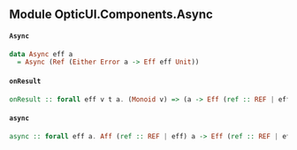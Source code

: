 ## Module OpticUI.Components.Async

#### `Async`

``` purescript
data Async eff a
  = Async (Ref (Either Error a -> Eff eff Unit))
```

#### `onResult`

``` purescript
onResult :: forall eff v t a. (Monoid v) => (a -> Eff (ref :: REF | eff) Unit) -> (Error -> Eff (ref :: REF | eff) Unit) -> UI (ref :: REF | eff) v (Async (ref :: REF | eff) a) t
```

#### `async`

``` purescript
async :: forall eff a. Aff (ref :: REF | eff) a -> Eff (ref :: REF | eff) (Async (ref :: REF | eff) a)
```



